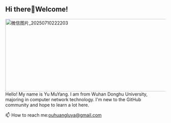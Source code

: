 ## Hi there👋Welcome!
<img width="1280" height="228" alt="微信图片_20250710222203" src="https://github.com/user-attachments/assets/872d965f-5007-42bc-af65-f2a852b8bf7e" />
Hello! My name is Yu MuYang. I am from Wuhan Donghu University, majoring in computer network technology.
I'm new to the GitHub community and hope to learn a lot here.

📫 How to reach me:ouhuangluya@gmail.com

<!--
**ouhuanglu/ouhuanglu** is a ✨ _special_ ✨ repository because its `README.md` (this file) appears on your GitHub profile.

Here are some ideas to get you started:

- 🔭 I’m currently working on ...
- 🌱 I’m currently learning ...
- 👯 I’m looking to collaborate on ...
- 🤔 I’m looking for help with ...
- 💬 Ask me about ...
- 📫 How to reach me: ...
- 😄 Pronouns: ...
- ⚡ Fun fact: ...
-->
